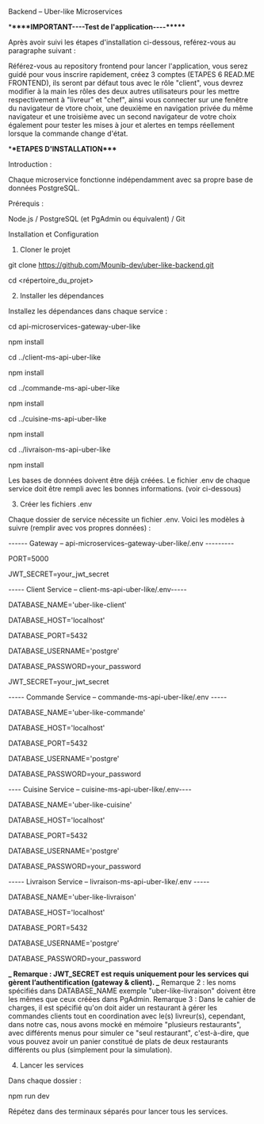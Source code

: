 Backend – Uber-like Microservices

\***\*\*\*\***IMPORTANT----Test de l'application----\***\*\*\*\***

Après avoir suivi les étapes d'installation ci-dessous, reférez-vous au paragraphe suivant :

Référez-vous au repository frontend pour lancer l'application, vous serez guidé pour vous inscrire rapidement, créez 3 comptes (ETAPES 6 READ.ME FRONTEND), ils seront par défaut tous avec le rôle "client", vous devrez modifier à la main les rôles des deux autres utilisateurs pour les mettre respectivement à "livreur" et "chef", ainsi vous connecter sur une fenêtre du navigateur de vtore choix, une deuxième en navigation privée du même navigateur et une troisième avec un second navigateur de votre choix également pour tester les mises à jour et alertes en temps réellement lorsque la commande change d'état.

\***\*ETAPES D'INSTALLATION\*\*\***

Introduction :

Chaque microservice fonctionne indépendamment avec sa propre base de données PostgreSQL.

Prérequis :

Node.js / PostgreSQL (et PgAdmin ou équivalent) / Git

Installation et Configuration

1. Cloner le projet

git clone https://github.com/Mounib-dev/uber-like-backend.git

cd <répertoire_du_projet>

2. Installer les dépendances

Installez les dépendances dans chaque service :

cd api-microservices-gateway-uber-like

npm install

cd ../client-ms-api-uber-like

npm install

cd ../commande-ms-api-uber-like

npm install

cd ../cuisine-ms-api-uber-like

npm install

cd ../livraison-ms-api-uber-like

npm install

Les bases de données doivent être déjà créées. Le fichier .env de chaque service doit être rempli avec les bonnes informations. (voir ci-dessous)

3. Créer les fichiers .env

Chaque dossier de service nécessite un fichier .env. Voici les modèles à suivre (remplir avec vos propres données) :

------ Gateway – api-microservices-gateway-uber-like/.env ---------

PORT=5000

JWT_SECRET=your_jwt_secret

----- Client Service – client-ms-api-uber-like/.env-----

DATABASE_NAME='uber-like-client'

DATABASE_HOST='localhost'

DATABASE_PORT=5432

DATABASE_USERNAME='postgre'

DATABASE_PASSWORD=your_password

JWT_SECRET=your_jwt_secret

----- Commande Service – commande-ms-api-uber-like/.env -----

DATABASE_NAME='uber-like-commande'

DATABASE_HOST='localhost'

DATABASE_PORT=5432

DATABASE_USERNAME='postgre'

DATABASE_PASSWORD=your_password

---- Cuisine Service – cuisine-ms-api-uber-like/.env----

DATABASE_NAME='uber-like-cuisine'

DATABASE_HOST='localhost'

DATABASE_PORT=5432

DATABASE_USERNAME='postgre'

DATABASE_PASSWORD=your_password

----- Livraison Service – livraison-ms-api-uber-like/.env -----

DATABASE_NAME='uber-like-livraison'

DATABASE_HOST='localhost'

DATABASE_PORT=5432

DATABASE_USERNAME='postgre'

DATABASE_PASSWORD=your_password

**_ Remarque : JWT_SECRET est requis uniquement pour les services qui gèrent l’authentification (gateway & client).
_** Remarque 2 : les noms spécifiés dans DATABASE_NAME exemple "uber-like-livraison" doivent être les mêmes que ceux créées dans PgAdmin.
Remarque 3 : Dans le cahier de charges, il est spécifié qu'on doit aider un restaurant à gérer les commandes clients tout en coordination avec le(s) livreur(s), cependant, dans notre cas, nous avons mocké en mémoire "plusieurs restaurants", avec différents menus pour simuler ce "seul restaurant", c'est-à-dire, que vous pouvez avoir un panier constitué de plats de deux restaurants différents ou plus (simplement pour la simulation).

4. Lancer les services

Dans chaque dossier :

npm run dev

Répétez dans des terminaux séparés pour lancer tous les services.
